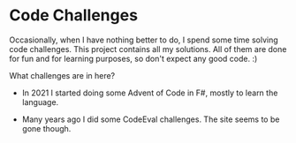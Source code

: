 # Code Challenges
Occasionally, when I have nothing better to do, I spend some time solving code challenges. This project contains all my solutions. All of them are done for fun and for learning purposes, so don't expect any good code. :) 

What challenges are in here? 

 - In 2021 I started doing some Advent of Code in F#, mostly to learn the language.

 - Many years ago I did some CodeEval challenges. The site seems to be gone though. 